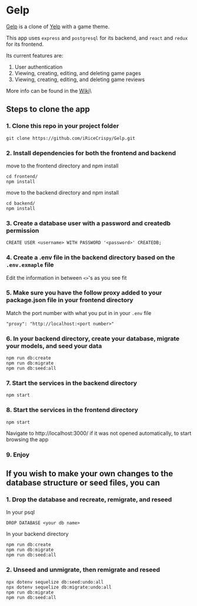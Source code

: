 # Gelp
[Gelp](https://gelp.iricecrispy.dev) is a clone of [Yelp](https://www.yelp.com/) with a game theme.

This app uses `express` and `postgresql` for its backend, and `react` and `redux` for its frontend.

Its current features are:
  1. User authentication
  2. Viewing, creating, editing, and deleting game pages
  3. Viewing, creating, editing, and deleting game reviews
 
More info can be found in the [Wiki](../../wiki)\

## Steps to clone the app
### 1. Clone this repo in your project folder
```
git clone https://github.com/iRiceCrispy/Gelp.git
```

### 2. Install dependencies for both the frontend and backend
move to the frontend directory and npm install
```
cd frontend/
npm install
```
move to the backend directory and npm install
```
cd backend/
npm install
```

### 3. Create a database user with a password and createdb permission
```
CREATE USER <username> WITH PASSWORD '<password>' CREATEDB;
```

### 4. Create a .env file in the backend directory based on the `.env.exmaple` file 
Edit the information in between `<>`'s as you see fit

### 5. Make sure you have the follow proxy added to your package.json file in your frontend directory
Match the port number with what you put in in your `.env` file
```
"proxy": "http://localhost:<port number>"
```

### 6. In your backend directory, create your database, migrate your models, and seed your data
```
npm run db:create
npm run db:migrate
npm run db:seed:all
```

### 7. Start the services in the backend directory
```
npm start
```

### 8. Start the services in the frontend directory
```
npm start
```
Navigate to http://localhost:3000/ if it was not opened automatically, to start browsing the app

### 9. Enjoy

## If you wish to make your own changes to the database structure or seed files, you can
### 1. Drop the database and recreate, remigrate, and reseed
In your psql
```
DROP DATABASE <your db name>
```
In your backend directory
```
npm run db:create
npm run db:migrate
npm run db:seed:all
```
### 2. Unseed and unmigrate, then remigrate and reseed
```
npx dotenv sequelize db:seed:undo:all
npx dotenv sequelize db:migrate:undo:all
npm run db:migrate
npm run db:seed:all
```
